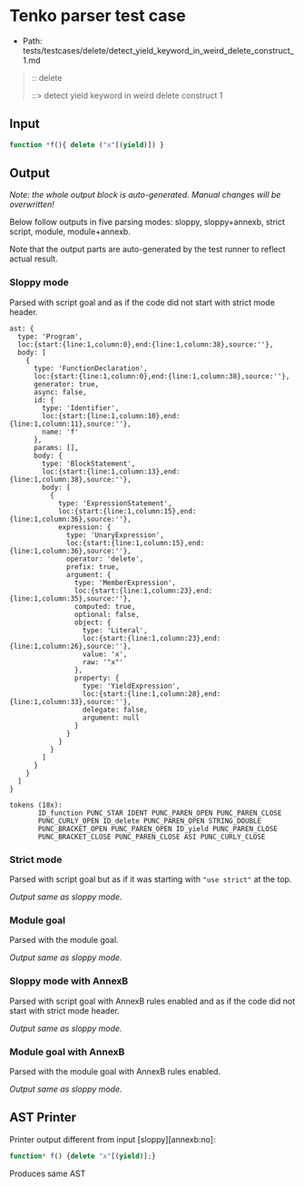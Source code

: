 # Tenko parser test case

- Path: tests/testcases/delete/detect_yield_keyword_in_weird_delete_construct_1.md

> :: delete
>
> ::> detect yield keyword in weird delete construct 1

## Input

`````js
function *f(){ delete ("x"[(yield)]) }
`````

## Output

_Note: the whole output block is auto-generated. Manual changes will be overwritten!_

Below follow outputs in five parsing modes: sloppy, sloppy+annexb, strict script, module, module+annexb.

Note that the output parts are auto-generated by the test runner to reflect actual result.

### Sloppy mode

Parsed with script goal and as if the code did not start with strict mode header.

`````
ast: {
  type: 'Program',
  loc:{start:{line:1,column:0},end:{line:1,column:38},source:''},
  body: [
    {
      type: 'FunctionDeclaration',
      loc:{start:{line:1,column:0},end:{line:1,column:38},source:''},
      generator: true,
      async: false,
      id: {
        type: 'Identifier',
        loc:{start:{line:1,column:10},end:{line:1,column:11},source:''},
        name: 'f'
      },
      params: [],
      body: {
        type: 'BlockStatement',
        loc:{start:{line:1,column:13},end:{line:1,column:38},source:''},
        body: [
          {
            type: 'ExpressionStatement',
            loc:{start:{line:1,column:15},end:{line:1,column:36},source:''},
            expression: {
              type: 'UnaryExpression',
              loc:{start:{line:1,column:15},end:{line:1,column:36},source:''},
              operator: 'delete',
              prefix: true,
              argument: {
                type: 'MemberExpression',
                loc:{start:{line:1,column:23},end:{line:1,column:35},source:''},
                computed: true,
                optional: false,
                object: {
                  type: 'Literal',
                  loc:{start:{line:1,column:23},end:{line:1,column:26},source:''},
                  value: 'x',
                  raw: '"x"'
                },
                property: {
                  type: 'YieldExpression',
                  loc:{start:{line:1,column:28},end:{line:1,column:33},source:''},
                  delegate: false,
                  argument: null
                }
              }
            }
          }
        ]
      }
    }
  ]
}

tokens (18x):
       ID_function PUNC_STAR IDENT PUNC_PAREN_OPEN PUNC_PAREN_CLOSE
       PUNC_CURLY_OPEN ID_delete PUNC_PAREN_OPEN STRING_DOUBLE
       PUNC_BRACKET_OPEN PUNC_PAREN_OPEN ID_yield PUNC_PAREN_CLOSE
       PUNC_BRACKET_CLOSE PUNC_PAREN_CLOSE ASI PUNC_CURLY_CLOSE
`````

### Strict mode

Parsed with script goal but as if it was starting with `"use strict"` at the top.

_Output same as sloppy mode._

### Module goal

Parsed with the module goal.

_Output same as sloppy mode._

### Sloppy mode with AnnexB

Parsed with script goal with AnnexB rules enabled and as if the code did not start with strict mode header.

_Output same as sloppy mode._

### Module goal with AnnexB

Parsed with the module goal with AnnexB rules enabled.

_Output same as sloppy mode._

## AST Printer

Printer output different from input [sloppy][annexb:no]:

````js
function* f() {delete "x"[(yield)];}
````

Produces same AST
